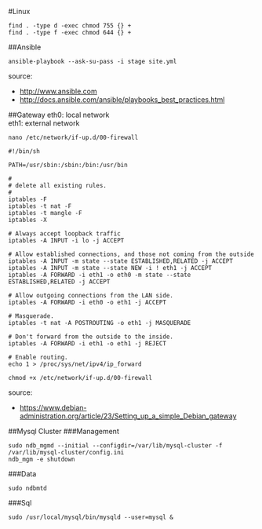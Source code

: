 #Linux
```
find . -type d -exec chmod 755 {} +
find . -type f -exec chmod 644 {} +
```
##Ansible
```
ansible-playbook --ask-su-pass -i stage site.yml
```

source:
* http://www.ansible.com
* http://docs.ansible.com/ansible/playbooks_best_practices.html


##Gateway
eth0: local network  
eth1: external network

`nano /etc/network/if-up.d/00-firewall`

```
#!/bin/sh

PATH=/usr/sbin:/sbin:/bin:/usr/bin

#
# delete all existing rules.
#
iptables -F
iptables -t nat -F
iptables -t mangle -F
iptables -X

# Always accept loopback traffic
iptables -A INPUT -i lo -j ACCEPT

# Allow established connections, and those not coming from the outside
iptables -A INPUT -m state --state ESTABLISHED,RELATED -j ACCEPT
iptables -A INPUT -m state --state NEW -i ! eth1 -j ACCEPT
iptables -A FORWARD -i eth1 -o eth0 -m state --state ESTABLISHED,RELATED -j ACCEPT

# Allow outgoing connections from the LAN side.
iptables -A FORWARD -i eth0 -o eth1 -j ACCEPT

# Masquerade.
iptables -t nat -A POSTROUTING -o eth1 -j MASQUERADE

# Don't forward from the outside to the inside.
iptables -A FORWARD -i eth1 -o eth1 -j REJECT

# Enable routing.
echo 1 > /proc/sys/net/ipv4/ip_forward
```

`chmod +x /etc/network/if-up.d/00-firewall`

source: 
* https://www.debian-administration.org/article/23/Setting_up_a_simple_Debian_gateway

##Mysql Cluster
###Management
```
sudo ndb_mgmd --initial --configdir=/var/lib/mysql-cluster -f /var/lib/mysql-cluster/config.ini
ndb_mgm -e shutdown
```
###Data
```
sudo ndbmtd
```
###Sql
```
sudo /usr/local/mysql/bin/mysqld --user=mysql &
```
